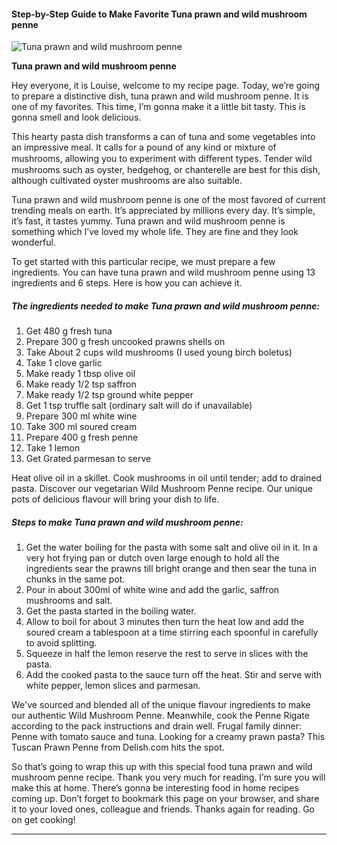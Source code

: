             

#### Step-by-Step Guide to Make Favorite Tuna prawn and wild mushroom penne

![Tuna prawn and wild mushroom penne](https://img-global.cpcdn.com/recipes/1d0bf8cd8c737fe5/751x532cq70/tuna-prawn-and-wild-mushroom-penne-recipe-main-photo.jpg)

**Tuna prawn and wild mushroom penne**

Hey everyone, it is Louise, welcome to my recipe page. Today, we’re going to prepare a distinctive dish, tuna prawn and wild mushroom penne. It is one of my favorites. This time, I’m gonna make it a little bit tasty. This is gonna smell and look delicious.

This hearty pasta dish transforms a can of tuna and some vegetables into an impressive meal. It calls for a pound of any kind or mixture of mushrooms, allowing you to experiment with diﬀerent types. Tender wild mushrooms such as oyster, hedgehog, or chanterelle are best for this dish, although cultivated oyster mushrooms are also suitable.

Tuna prawn and wild mushroom penne is one of the most favored of current trending meals on earth. It’s appreciated by millions every day. It’s simple, it’s fast, it tastes yummy. Tuna prawn and wild mushroom penne is something which I’ve loved my whole life. They are fine and they look wonderful.

To get started with this particular recipe, we must prepare a few ingredients. You can have tuna prawn and wild mushroom penne using 13 ingredients and 6 steps. Here is how you can achieve it.

##### The ingredients needed to make Tuna prawn and wild mushroom penne:

1.  Get 480 g fresh tuna
2.  Prepare 300 g fresh uncooked prawns shells on
3.  Take About 2 cups wild mushrooms (I used young birch boletus)
4.  Take 1 clove garlic
5.  Make ready 1 tbsp olive oil
6.  Make ready 1/2 tsp saffron
7.  Make ready 1/2 tsp ground white pepper
8.  Get 1 tsp truffle salt (ordinary salt will do if unavailable)
9.  Prepare 300 ml white wine
10.  Take 300 ml soured cream
11.  Prepare 400 g fresh penne
12.  Take 1 lemon
13.  Get Grated parmesan to serve

Heat olive oil in a skillet. Cook mushrooms in oil until tender; add to drained pasta. Discover our vegetarian Wild Mushroom Penne recipe. Our unique pots of delicious flavour will bring your dish to life.

##### Steps to make Tuna prawn and wild mushroom penne:

1.  Get the water boiling for the pasta with some salt and olive oil in it. In a very hot frying pan or dutch oven large enough to hold all the ingredients sear the prawns till bright orange and then sear the tuna in chunks in the same pot.
2.  Pour in about 300ml of white wine and add the garlic, saffron mushrooms and salt.
3.  Get the pasta started in the boiling water.
4.  Allow to boil for about 3 minutes then turn the heat low and add the soured cream a tablespoon at a time stirring each spoonful in carefully to avoid splitting.
5.  Squeeze in half the lemon reserve the rest to serve in slices with the pasta.
6.  Add the cooked pasta to the sauce turn off the heat. Stir and serve with white pepper, lemon slices and parmesan.

We've sourced and blended all of the unique flavour ingredients to make our authentic Wild Mushroom Penne. Meanwhile, cook the Penne Rigate according to the pack instructions and drain well. Frugal family dinner: Penne with tomato sauce and tuna. Looking for a creamy prawn pasta? This Tuscan Prawn Penne from Delish.com hits the spot.

So that’s going to wrap this up with this special food tuna prawn and wild mushroom penne recipe. Thank you very much for reading. I’m sure you will make this at home. There’s gonna be interesting food in home recipes coming up. Don’t forget to bookmark this page on your browser, and share it to your loved ones, colleague and friends. Thanks again for reading. Go on get cooking!

* * *